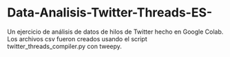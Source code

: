 # Data-Analisis-Twitter-Threads-ES-
Un ejercicio de análisis de datos de hilos de Twitter hecho en Google Colab. Los archivos csv fueron creados usando el script twitter_threads_compiler.py con tweepy.
